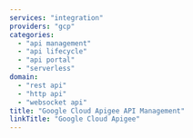 ```yaml
---
services: "integration"
providers: "gcp"
categories:
  - "api management"
  - "api lifecycle"
  - "api portal"
  - "serverless"
domain:
  - "rest api"
  - "http api"
  - "websocket api"
title: "Google Cloud Apigee API Management"
linkTitle: "Google Cloud Apigee"
---
```

